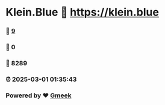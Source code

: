 # Klein.Blue :link: https://klein.blue 
### :page_facing_up: [9](https://klein.blue/tag.html) 
### :speech_balloon: 0 
### :hibiscus: 8289 
### :alarm_clock: 2025-03-01 01:35:43 
### Powered by :heart: [Gmeek](https://github.com/Meekdai/Gmeek)
